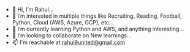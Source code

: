 - 👋 Hi, I’m Rahul...
- 👀 I’m interested in multiple things like Recruiting, Reading, Football, Python, Cloud (AWS, Azure, GCP), etc...
- 🌱 I’m currently learning Python and AWS, and anything interesting...
- 💞️ I’m looking to collaborate on New learnings...
- 📫 I'm reachable at rahul9united@gmail.com

<!---
rahul9united/rahul9united is a ✨ special ✨ repository because its `README.md` (this file) appears on your GitHub profile.
You can click the Preview link to take a look at your changes.
--->
